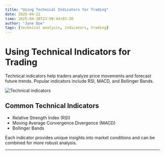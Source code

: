 ```yaml
---
title: "Using Technical Indicators for Trading"
date: 2025-04-22
time: 2025-04-30T23:58:44+03:30
author: "Jane Doe"
tags: [technical analysis, indicators, trading]
---
```


# Using Technical Indicators for Trading

Technical indicators help traders analyze price movements and forecast future trends. Popular indicators include RSI, MACD, and Bollinger Bands.

![Technical indicators](https://placehold.co/600x400?text=Technical+Indicators)

## Common Technical Indicators
- Relative Strength Index (RSI)
- Moving Average Convergence Divergence (MACD)
- Bollinger Bands

Each indicator provides unique insights into market conditions and can be combined for more robust analysis.

---

